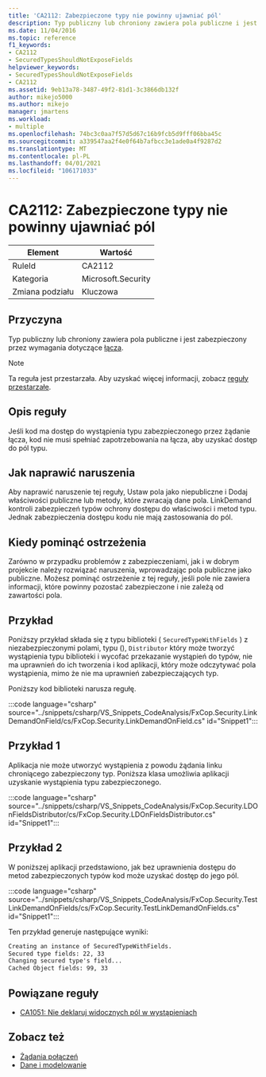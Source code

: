 ```yaml
---
title: 'CA2112: Zabezpieczone typy nie powinny ujawniać pól'
description: Typ publiczny lub chroniony zawiera pola publiczne i jest zabezpieczony przez LinkDemand.
ms.date: 11/04/2016
ms.topic: reference
f1_keywords:
- CA2112
- SecuredTypesShouldNotExposeFields
helpviewer_keywords:
- SecuredTypesShouldNotExposeFields
- CA2112
ms.assetid: 9eb13a78-3487-49f2-81d1-3c3866db132f
author: mikejo5000
ms.author: mikejo
manager: jmartens
ms.workload:
- multiple
ms.openlocfilehash: 74bc3c0aa7f57d5d67c16b9fcb5d9fff06bba45c
ms.sourcegitcommit: a339547aa2f4e0f64b7afbcc3e1ade0a4f9287d2
ms.translationtype: MT
ms.contentlocale: pl-PL
ms.lasthandoff: 04/01/2021
ms.locfileid: "106171033"
---
```

# <a name="ca2112-secured-types-should-not-expose-fields"></a>CA2112: Zabezpieczone typy nie powinny ujawniać pól

|Element|Wartość|
|-|-|
|RuleId|CA2112|
|Kategoria|Microsoft.Security|
|Zmiana podziału|Kluczowa|

## <a name="cause"></a>Przyczyna
Typ publiczny lub chroniony zawiera pola publiczne i jest zabezpieczony przez wymagania dotyczące [łącza](/dotnet/framework/misc/link-demands).

> [!NOTE]
> Ta reguła jest przestarzała. Aby uzyskać więcej informacji, zobacz [reguły przestarzałe](fxcop-unported-deprecated-rules.md).

## <a name="rule-description"></a>Opis reguły
Jeśli kod ma dostęp do wystąpienia typu zabezpieczonego przez żądanie łącza, kod nie musi spełniać zapotrzebowania na łącza, aby uzyskać dostęp do pól typu.

## <a name="how-to-fix-violations"></a>Jak naprawić naruszenia
Aby naprawić naruszenie tej reguły, Ustaw pola jako niepubliczne i Dodaj właściwości publiczne lub metody, które zwracają dane pola. LinkDemand kontroli zabezpieczeń typów ochrony dostępu do właściwości i metod typu. Jednak zabezpieczenia dostępu kodu nie mają zastosowania do pól.

## <a name="when-to-suppress-warnings"></a>Kiedy pominąć ostrzeżenia
Zarówno w przypadku problemów z zabezpieczeniami, jak i w dobrym projekcie należy rozwiązać naruszenia, wprowadzając pola publiczne jako publiczne. Możesz pominąć ostrzeżenie z tej reguły, jeśli pole nie zawiera informacji, które powinny pozostać zabezpieczone i nie zależą od zawartości pola.

## <a name="example"></a>Przykład
Poniższy przykład składa się z typu biblioteki ( `SecuredTypeWithFields` ) z niezabezpieczonymi polami, typu (), `Distributor` który może tworzyć wystąpienia typu biblioteki i wycofać przekazanie wystąpień do typów, nie ma uprawnień do ich tworzenia i kod aplikacji, który może odczytywać pola wystąpienia, mimo że nie ma uprawnień zabezpieczających typ.

Poniższy kod biblioteki narusza regułę.

:::code language="csharp" source="../snippets/csharp/VS_Snippets_CodeAnalysis/FxCop.Security.LinkDemandOnField/cs/FxCop.Security.LinkDemandOnField.cs" id="Snippet1":::

## <a name="example-1"></a>Przykład 1
Aplikacja nie może utworzyć wystąpienia z powodu żądania linku chroniącego zabezpieczony typ. Poniższa klasa umożliwia aplikacji uzyskanie wystąpienia typu zabezpieczonego.

:::code language="csharp" source="../snippets/csharp/VS_Snippets_CodeAnalysis/FxCop.Security.LDOnFieldsDistributor/cs/FxCop.Security.LDOnFieldsDistributor.cs" id="Snippet1":::

## <a name="example-2"></a>Przykład 2
W poniższej aplikacji przedstawiono, jak bez uprawnienia dostępu do metod zabezpieczonych typów kod może uzyskać dostęp do jego pól.

:::code language="csharp" source="../snippets/csharp/VS_Snippets_CodeAnalysis/FxCop.Security.TestLinkDemandOnFields/cs/FxCop.Security.TestLinkDemandOnFields.cs" id="Snippet1":::

Ten przykład generuje następujące wyniki:

```txt
Creating an instance of SecuredTypeWithFields.
Secured type fields: 22, 33
Changing secured type's field...
Cached Object fields: 99, 33
```

## <a name="related-rules"></a>Powiązane reguły

- [CA1051: Nie deklaruj widocznych pól w wystąpieniach](/dotnet/fundamentals/code-analysis/quality-rules/ca1051)

## <a name="see-also"></a>Zobacz też

- [Żądania połączeń](/dotnet/framework/misc/link-demands)
- [Dane i modelowanie](/dotnet/framework/data/index)
